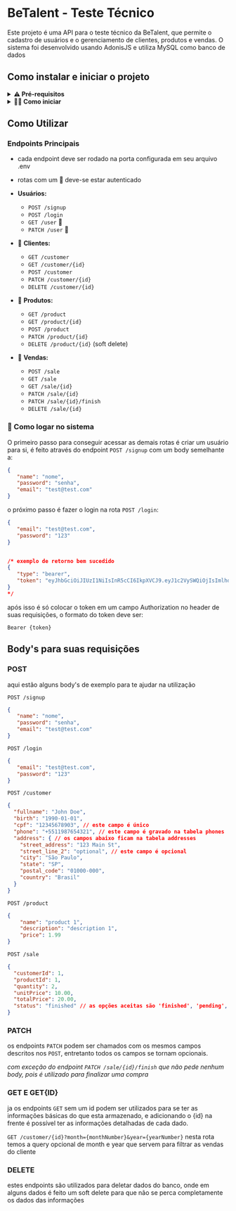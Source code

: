 # BeTalent - Teste Técnico

Este projeto é uma API para o teste técnico da BeTalent, que permite o cadastro de usuários e o gerenciamento de clientes, produtos e vendas. O sistema foi desenvolvido usando AdonisJS e utiliza MySQL como banco de dados

## Como instalar e iniciar o projeto

<details>
<summary><b>⚠️ Pré-requisitos</b></summary>
Antes de executar o projeto você deve garantir que tem as seguintes tecnologias instaladas, juntamente a elas contêm a versão recomendada:

[Node.js](https://nodejs.org/pt): 20.15.1

[Docker](https://docs.docker.com/get-docker/): 27.0.3

[Docker-Compose](https://docs.docker.com/compose/install/)

</details>
<details>
<summary><b>🧑‍💻 Como iniciar</b></summary>
Antes de rodar o projeto você deve clonar este repositório:

```bash
git clone https://github.com/Brunobmendes/BeTalent-Tech-Test.git
```

entre no diretório:
```bash
cd BeTalent-Tech-Test
```

copie o arquivo .env.example para .env e configure suas variáveis de ambiente
```bash
# esta é sua chave para gerar o jwt
APP_KEY=secret

# estas são suas configurações do banco de dados, certifique-se que elas são iguais aqui e no seu docker-compose.yml
DB_HOST=127.0.0.1
DB_PORT=3306
DB_USER=root
DB_PASSWORD=root
DB_DATABASE=be-talent-db

# aqui configure a porta que deseja utilizar no seu localhost
PORT=3333
```

inicie o container:
```bash
docker-compose up -d
# ou
docker compose up -d
```

instale as dependências:
```bash
npm run startup
```

Inicie o projeto:
```bash
npm run dev
```
</details>

## Como Utilizar

### Endpoints Principais
* cada endpoint deve ser rodado na porta configurada em seu arquivo .env

* rotas com um 🔑 deve-se estar autenticado
- **Usuários:**
  - `POST /signup`
  - `POST /login`
  - `GET /user` 🔑
  - `PATCH /user` 🔑

- 🔑 **Clientes:**
  - `GET /customer`
  - `GET /customer/{id}`
  - `POST /customer`
  - `PATCH /customer/{id}`
  - `DELETE /customer/{id}`

- 🔑 **Produtos:**
  - `GET /product`
  - `GET /product/{id}`
  - `POST /product`
  - `PATCH /product/{id}`
  - `DELETE /product/{id}` (soft delete)

- 🔑 **Vendas:**
  - `POST /sale`
  - `GET /sale`
  - `GET /sale/{id}`
  - `PATCH /sale/{id}`
  - `PATCH /sale/{id}/finish`
  - `DELETE /sale/{id}`

### 🔑 Como logar no sistema
O primeiro passo para conseguir acessar as demais rotas é criar um usuário para si, é feito através do endpoint `POST /signup` com um body semelhante a:


```json
{
   "name": "nome",
   "password": "senha",
   "email": "test@test.com"
}
```
o próximo passo é fazer o login na rota `POST /login`:
```json
{
   "email": "test@test.com",
   "password": "123"
}


/* exemplo de retorno bem sucedido
{
   "type": "bearer",
   "token": "eyJhbGciOiJIUzI1NiIsInR5cCI6IkpXVCJ9.eyJ1c2VySWQiOjIsImlhdCI6MTcyMTU5ODgzM30.CgEycI6RjNmvZmYwKSQX85bk74iLVXeUXhznK4xlTJo"
}
*/

```
após isso é só colocar o token em um campo Authorization no header de suas requisições, o formato do token deve ser:

`Bearer {token}`

## Body's para suas requisições

### POST
aqui estão alguns body's de exemplo para te ajudar na utilização

`POST /signup`
```json
{
   "name": "nome",
   "password": "senha",
   "email": "test@test.com"
}
```
`POST /login`
```json
{
   "email": "test@test.com",
   "password": "123"
}
```
`POST /customer`
```json
{
  "fullname": "John Doe",
  "birth": "1990-01-01",
  "cpf": "12345678903", // este campo é único
  "phone": "+5511987654321", // este campo é gravado na tabela phones
  "address": { // os campos abaixo ficam na tabela addresses
    "street_address": "123 Main St",
    "street_line_2": "optional", // este campo é opcional
    "city": "São Paulo",
    "state": "SP",
    "postal_code": "01000-000",
    "country": "Brasil"
  }
}
```
`POST /product`
```json
{
    "name": "product 1",
    "description": "description 1",
    "price": 1.99
}
```
`POST /sale`
```json
{
  "customerId": 1,
  "productId": 1,
  "quantity": 2,
  "unitPrice": 10.00,
  "totalPrice": 20.00,
  "status": "finished" // as opções aceitas são 'finished', 'pending', 'canceled', 'refunded'
}
```
### PATCH
os endpoints `PATCH` podem ser chamados com os mesmos campos descritos nos `POST`, entretanto todos os campos se tornam opcionais.

_com exceção do endpoint `PATCH /sale/{id}/finish` que não pede nenhum body, pois é utilizado para finalizar uma compra_

### GET E GET{ID}
ja os endpoints `GET` sem um id podem ser utilizados para se ter as informações básicas do que esta armazenado, e adicionando o {id} na frente é possível ter as informações detalhadas de cada dado.

`GET /customer/{id}?month={monthNumber}&year={yearNumber}`
nesta rota temos a query opcional de month e year que servem para filtrar as vendas do cliente

### DELETE
estes endpoints são utilizados para deletar dados do banco, onde em alguns dados é feito um soft delete para que não se perca completamente os dados das informações